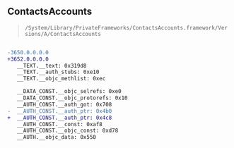 ## ContactsAccounts

> `/System/Library/PrivateFrameworks/ContactsAccounts.framework/Versions/A/ContactsAccounts`

```diff

-3650.0.0.0.0
+3652.0.0.0.0
   __TEXT.__text: 0x319d8
   __TEXT.__auth_stubs: 0xe10
   __TEXT.__objc_methlist: 0xec

   __DATA_CONST.__objc_selrefs: 0xe0
   __DATA_CONST.__objc_protorefs: 0x10
   __AUTH_CONST.__auth_got: 0x708
-  __AUTH_CONST.__auth_ptr: 0x4b0
+  __AUTH_CONST.__auth_ptr: 0x4c8
   __AUTH_CONST.__const: 0xaf8
   __AUTH_CONST.__objc_const: 0xd78
   __AUTH.__objc_data: 0x550

```
